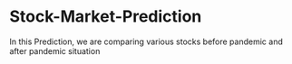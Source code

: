 # Stock-Market-Prediction
In this Prediction, we are comparing various stocks before pandemic and after pandemic situation
